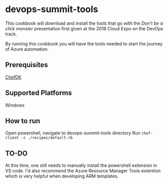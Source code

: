 # devops-summit-tools

This cookbook will download and install the tools that go with the *Don't be a click monster* presentation first given at the
2018 Cloud Expo on the DevOps track.

By running this cookbook you will have the tools needed to start the journey of Azure automation.

## Prerequisites

[ChefDK](https://downloads.chef.io/chefdk)

## Supported Platforms

Windows

## How to run

Open powershell, navigate to devops-summit-tools directory
Run `chef-client -z ./recipes/default.rb`

## TO-DO

At this time, one still needs to manually install the powershell extension in VS code.
I'd also recommend the Azure Resource Manager Tools extention which is very helpful when developing ARM templates.